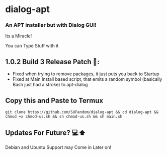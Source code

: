 # dialog-apt

### An APT installer but with Dialog GUI! 

Its a Miracle!

You can Type Stuff with it



## 1.0.2 Build 3 Release Patch 🔧:

- Fixed when trying to remove packages, it just puts you back to Startup
- Fixed at Main Install based script, that emits a random symbol (basically Bash just had a stroke) to apt-dialog


## Copy this and Paste to Termux

```
git clone https://github.com/SUFandom/dialog-apt && cd dialog-apt && chmod +x chmod-us.sh && sh chmod-us.sh && sh main.sh
```

## Updates  For Future? 💻⬆️

Debian and Ubuntu Support may Come in Later on!
